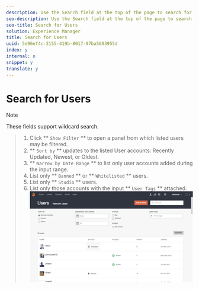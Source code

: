 ```yaml
---
description: Use the Search field at the top of the page to search for site visitors by Display Name, User ID, email address, or the date they joined your Livefyre network.
seo-description: Use the Search field at the top of the page to search for site visitors by Display Name, User ID, email address, or the date they joined your Livefyre network.
seo-title: Search for Users
solution: Experience Manager
title: Search for Users
uuid: 5e96ef4c-2155-419b-8017-97ba5603955d
index: y
internal: n
snippet: y
translate: y
---
```


# Search for Users


>[!NOTE]
>
>These fields support wildcard search.


>1. Click ** `Show Filter` ** to open a panel from which listed users may be filtered.
>1. ** `Sort by` ** updates to the listed User accounts: Recently Updated, Newest, or Oldest.
>1. ** `Narrow by Date Range` ** to list only user accounts added during the input range.
>1. List only ** `Banned` ** or ** `Whitelisted` ** users.
>1. List only ** `Studio` ** users.
>1. List only those accounts with the input ** `User Tags` ** attached. ![](images/UsersFilter-1024x568.png)
